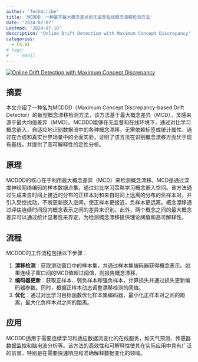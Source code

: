 ```yaml
---
author: 'TechScribe'
title: 'MCDDD：一种基于最大概念差异的无监督在线概念漂移检测方法'
date: '2024-07-07'
Lastmod: '2024-07-10'
description: 'Online Drift Detection with Maximum Concept Discrepancy'
categories:
  - CS.AI
# tags:
#   - emoji
---
```


[![Online Drift Detection with Maximum Concept Discrepancy](https://arxiv-research-1301205113.cos.ap-guangzhou.myqcloud.com/images/2407.05375v1.pdf_0.jpg)](https://arxiv.org/abs/2407.05375v1)

## 摘要

本文介绍了一种名为MCDDD（Maximum Concept Discrepancy-based Drift Detector）的新型概念漂移检测方法，该方法基于最大概念差异（MCD），灵感来源于最大均值差异（MMD）。MCDDD能够在无监督和在线环境下，通过对比学习概念嵌入，自适应地识别数据流中的各种概念漂移，无需依赖标签或统计属性。通过在合成和真实世界场景中的全面实验，证明了该方法在识别概念漂移方面优于现有基线，并提供了高可解释性的定性分析。<!--more-->

## 原理

MCDDD的核心在于利用最大概念差异（MCD）来检测概念漂移。MCD是通过深度神经网络编码的样本数据点集，通过对比学习策略学习概念嵌入空间。该方法通过生成来自时间上接近的分布的正样本对和来自时间上远离的分布的负样本对，并引入受控扰动，不断更新嵌入空间，使正样本更接近，负样本更远离。概念漂移通过评估连续时间段内概念表示之间的差异来识别。此外，两个概念之间的最大概念差异可以通过统计显著性来界定，为检测概念漂移提供理论阈值和高可解释性。

## 流程

MCDDD的工作流程包括以下步骤：
1. **漂移检测**：获取滑动窗口中的样本集，并通过样本集编码器获得概念表示。如果连续子窗口间的MCD值超过阈值，则报告概念漂移。
2. **编码器更新**：获取正样本、弱负样本和强负样本，计算损失并通过损失更新编码器参数。同时，根据正样本动态调整漂移检测的阈值。
3. **优化**：通过对比学习目标函数优化样本集编码器，最小化正样本对之间的距离，最大化负样本对之间的距离。

## 应用

MCDDD适用于需要连续学习和适应数据流变化的在线服务，如天气预测、传感器数据监控和脑电波分析等。该方法的高效性和可解释性使其在实际应用中具有广泛的前景，特别是在需要快速响应和准确解释数据变化的领域。